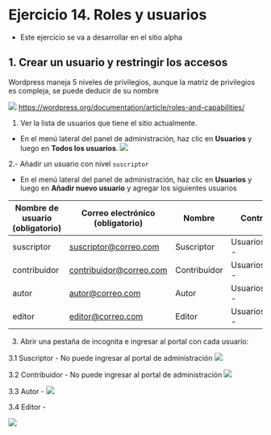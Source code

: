 
# Ejercicio 14. Roles y usuarios
- Este ejercicio se va a desarrollar en el sitio alpha

## 1. Crear un usuario y restringir los accesos
Wordpress maneja 5 niveles de privilegios, aunque la matriz de privilegios es compleja, se puede deducir de su nombre

![](https://i.imgur.com/Ha7kkUM.png)
https://wordpress.org/documentation/article/roles-and-capabilities/

1. Ver la lista de usuarios que tiene el sitio actualmente.
- En el menú lateral  del panel de administración, haz clic en **Usuarios** y luego en **Todos los usuarios**.
![](https://i.imgur.com/nLVp5FF.png)

2.- Añadir un usuario con nivel `suscriptor`
- En el menú lateral  del panel de administración, haz clic en **Usuarios** y luego en **Añadir nuevo usuario** y agregar los siguientes usuarios


| Nombre de usuario (obligatorio) 	| Correo electrónico  (obligatorio) | Nombre | Contraseña | Perfil |
|--|--|--|--|--|
| suscriptor | suscriptor@correo.com | Suscriptor | Usuarios#2024-- | Suscriptor| 
| contribuidor | contribuidor@correo.com | Contribuidor | Usuarios#2024-- | Contribuidor | 
| autor| autor@correo.com | Autor | Usuarios#2024-- | Autor| 
| editor| editor@correo.com | Editor | Usuarios#2024-- | Editor| 



3. Abrir una pestaña de incognita e ingresar al portal con cada usuario:

3.1 Suscriptor - No puede ingresar al portal de administración
![](https://i.imgur.com/hrfxyAM.png)

3.2 Contribuidor - No puede ingresar al portal de administración
![](https://i.imgur.com/hrfxyAM.png)

3.3 Autor - 
 ![](https://i.imgur.com/INXFZ5O.png)

3.4 Editor - 

![](https://i.imgur.com/ut90iJx.png)

<!--stackedit_data:
eyJoaXN0b3J5IjpbLTg2MTQ5MzgwLC0yNjAxNTk0MTEsLTkxOD
U1NzQwXX0=
-->